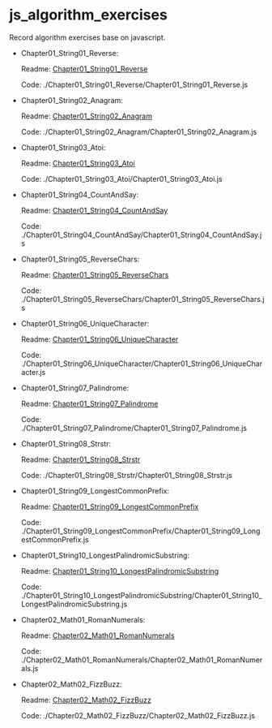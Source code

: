 # js_algorithm_exercises

Record algorithm exercises base on javascript.

- Chapter01_String01_Reverse:

  Readme: [Chapter01_String01_Reverse](./Chapter01_String01_Reverse/Chapter01_String01_Reverse.md)

  Code: ./Chapter01_String01_Reverse/Chapter01_String01_Reverse.js

- Chapter01_String02_Anagram:

  Readme: [Chapter01_String02_Anagram](./Chapter01_String02_Anagram/Chapter01_String02_Anagram.md)

  Code: ./Chapter01_String02_Anagram/Chapter01_String02_Anagram.js

- Chapter01_String03_Atoi:

  Readme: [Chapter01_String03_Atoi](./Chapter01_String03_Atoi/Chapter01_String03_Atoi.md)

  Code: ./Chapter01_String03_Atoi/Chapter01_String03_Atoi.js

- Chapter01_String04_CountAndSay:

  Readme: [Chapter01_String04_CountAndSay](./Chapter01_String04_CountAndSay/Chapter01_String04_CountAndSay.md)

  Code: ./Chapter01_String04_CountAndSay/Chapter01_String04_CountAndSay.js

- Chapter01_String05_ReverseChars:

  Readme: [Chapter01_String05_ReverseChars](./Chapter01_String05_ReverseChars/Chapter01_String05_ReverseChars.md)

  Code: ./Chapter01_String05_ReverseChars/Chapter01_String05_ReverseChars.js

- Chapter01_String06_UniqueCharacter:

  Readme: [Chapter01_String06_UniqueCharacter](./Chapter01_String06_UniqueCharacter/Chapter01_String06_UniqueCharacter.md)

  Code: ./Chapter01_String06_UniqueCharacter/Chapter01_String06_UniqueCharacter.js

- Chapter01_String07_Palindrome:

  Readme: [Chapter01_String07_Palindrome](./Chapter01_String07_Palindrome/Chapter01_String07_Palindrome.md)

  Code: ./Chapter01_String07_Palindrome/Chapter01_String07_Palindrome.js

- Chapter01_String08_Strstr:

  Readme: [Chapter01_String08_Strstr](./Chapter01_String08_Strstr/Chapter01_String08_Strstr.md)

  Code: ./Chapter01_String08_Strstr/Chapter01_String08_Strstr.js

- Chapter01_String09_LongestCommonPrefix:

  Readme: [Chapter01_String09_LongestCommonPrefix](./Chapter01_String09_LongestCommonPrefix/Chapter01_String09_LongestCommonPrefix.md)

  Code: ./Chapter01_String09_LongestCommonPrefix/Chapter01_String09_LongestCommonPrefix.js

- Chapter01_String10_LongestPalindromicSubstring:

  Readme: [Chapter01_String10_LongestPalindromicSubstring](./Chapter01_String10_LongestPalindromicSubstring/Chapter01_String10_LongestPalindromicSubstring.md)

  Code: ./Chapter01_String10_LongestPalindromicSubstring/Chapter01_String10_LongestPalindromicSubstring.js

- Chapter02_Math01_RomanNumerals:

  Readme: [Chapter02_Math01_RomanNumerals](./Chapter02_Math01_RomanNumerals/Chapter02_Math01_RomanNumerals.md)

  Code: ./Chapter02_Math01_RomanNumerals/Chapter02_Math01_RomanNumerals.js

- Chapter02_Math02_FizzBuzz:

  Readme: [Chapter02_Math02_FizzBuzz](./Chapter02_Math02_FizzBuzz/Chapter02_Math02_FizzBuzz.md)

  Code: ./Chapter02_Math02_FizzBuzz/Chapter02_Math02_FizzBuzz.js
